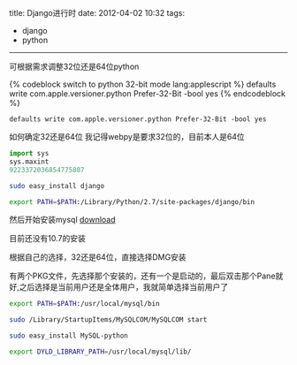 title: Django进行时
date: 2012-04-02 10:32
tags:
- django
- python
---
可根据需求调整32位还是64位python

{% codeblock switch to python 32-bit mode lang:applescript %}
defaults write com.apple.versioner.python Prefer-32-Bit -bool yes
{% endcodeblock %}

``` applescript switch to python 32-bit mode
defaults write com.apple.versioner.python Prefer-32-Bit -bool yes
```

如何确定32还是64位
我记得webpy是要求32位的，目前本人是64位

``` py test python arch, following is 64bit
import sys
sys.maxint
9223372036854775807
```

``` sh install django to site-package
sudo easy_install django
```

``` sh edit the bash_profile
export PATH=$PATH:/Library/Python/2.7/site-packages/django/bin
```

然后开始安装mysql
[download](http://dev.mysql.com/downloads/mysql/)

目前还没有10.7的安装

根据自己的选择，32还是64位，直接选择DMG安装

有两个PKG文件，先选择那个安装的，还有一个是启动的，最后双击那个Pane就好,之后选择是当前用户还是全体用户，我就简单选择当前用户了

``` sh edit the bash_profile
export PATH=$PATH:/usr/local/mysql/bin
```

``` sh 之后mysql的启动，可以通过pane启动还可以手动
sudo /Library/StartupItems/MySQLCOM/MySQLCOM start
```

``` sh install the python-mysql connector
sudo easy_install MySQL-python
```

``` sh edit bash_profile
export DYLD_LIBRARY_PATH=/usr/local/mysql/lib/
``` 



